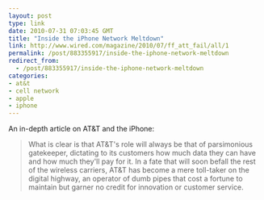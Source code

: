 ```yaml
---
layout: post
type: link
date: 2010-07-31 07:03:45 GMT
title: "Inside the iPhone Network Meltdown"
link: http://www.wired.com/magazine/2010/07/ff_att_fail/all/1
permalink: /post/883355917/inside-the-iphone-network-meltdown
redirect_from: 
  - /post/883355917/inside-the-iphone-network-meltdown
categories:
- at&t
- cell network
- apple
- iphone
---
```

An in-depth article on AT&T and the iPhone:

<blockquote>What is clear is that AT&T's role will always be that of parsimonious gatekeeper, dictating to its customers how much data they can have and how much they'll pay for it. In a fate that will soon befall the rest of the wireless carriers, AT&T has become a mere toll-taker on the digital highway, an operator of dumb pipes that cost a fortune to maintain but garner no credit for innovation or customer service.</blockquote>